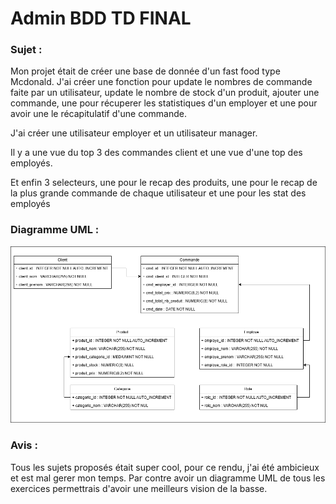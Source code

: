 # Admin BDD TD FINAL

### Sujet : 

Mon projet était de créer une base de donnée d'un fast food type Mcdonald. J'ai créer une fonction pour update le nombres de commande faite par un utilisateur, update le nombre de stock d'un produit, ajouter une commande, une pour récuperer les statistiques d'un employer et une pour avoir une le récapitulatif d'une commande.

J'ai créer une utilisateur employer et un utilisateur manager.

Il y a une vue du top 3 des commandes client et une vue d'une top des employés.

Et enfin 3 selecteurs, une pour le recap des produits, une pour le recap de la plus grande commande de chaque utilisateur et une pour les stat des employés

### Diagramme UML : 

![diagramme_uml](./img/Diagramme_uml_adminBDD.png)

### Avis : 

Tous les sujets proposés était super cool, pour ce rendu, j'ai été ambicieux et est mal gerer mon temps. Par contre avoir un diagramme UML de tous les exercices permettrais d'avoir une meilleurs vision de la basse.